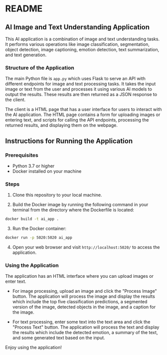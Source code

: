 # README 

## AI Image and Text Understanding Application

This AI application is a combination of image and text understanding tasks. It performs various operations like image classification, segmentation, object detection, image captioning, emotion detection, text summarization, and text generation.

### Structure of the Application

The main Python file is `app.py` which uses Flask to serve an API with different endpoints for image and text processing tasks. It takes the input image or text from the user and processes it using various AI models to output the results. These results are then returned as a JSON response to the client. 

The client is a HTML page that has a user interface for users to interact with the AI application. The HTML page contains a form for uploading images or entering text, and scripts for calling the API endpoints, processing the returned results, and displaying them on the webpage.

## Instructions for Running the Application

### Prerequisites

- Python 3.7 or higher
- Docker installed on your machine

### Steps

1. Clone this repository to your local machine.

2. Build the Docker image by running the following command in your terminal from the directory where the Dockerfile is located:

```sh
docker build -t ai_app .
```

3. Run the Docker container:

```sh
docker run -p 5020:5020 ai_app
```

4. Open your web browser and visit `http://localhost:5020/` to access the application.

### Using the Application

The application has an HTML interface where you can upload images or enter text.

- For image processing, upload an image and click the "Process Image" button. The application will process the image and display the results which include the top five classification predictions, a segmented version of the image, detected objects in the image, and a caption for the image.

- For text processing, enter some text into the text area and click the "Process Text" button. The application will process the text and display the results which include the detected emotion, a summary of the text, and some generated text based on the input.

Enjoy using the application!